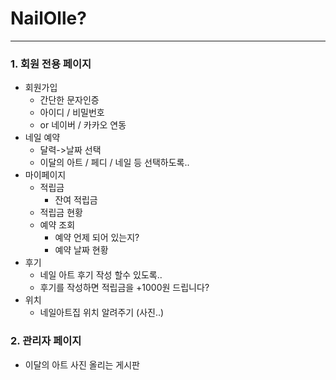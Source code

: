 # NailOlle?
---
### 1. 회원 전용 페이지
- 회원가입
	- 간단한 문자인증
	- 아이디 / 비밀번호
	- or 네이버 / 카카오 연동
- 네일 예약
	- 달력->날짜 선택
	- 이달의 아트 / 페디 / 네일 등 선택하도록..
- 마이페이지
	- 적립금
		- 잔여 적립금
    - 적립금 현황
	- 예약 조회
		- 예약 언제 되어 있는지?
		- 예약 날짜 현황
- 후기
	- 네일 아트 후기 작성 할수 있도록..
	- 후기를 작성하면 적립금을 +1000원 드립니다?
- 위치 
	- 네일아트집 위치 알려주기 (사진..)

### 2. 관리자 페이지
- 이달의 아트 사진 올리는 게시판
